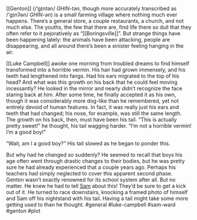[[Genton]] (/‘gɪntən/ *GHIN-tən*, though more accurately transcribed as /'gɪnʔən/ *GHIN-ən*) is a small farming village where nothing much ever happens. There’s a general store, a couple restaurants, a church, and not much else. The youths, the few that there are, find life there so dull that they often refer to it pejoratively as “[[Boringsville]]”. But strange things have been happening lately: the animals have been attacking, people are disappearing, and all around there’s been a sinister feeling hanging in the air.

[[Luke Campbell]] awoke one morning from troubled dreams to find himself transformed into a horrible vermin. His hair had grown immensely, and his teeth had lengthened into fangs. Had his ears migrated to the top of his head? And what was this growth on his back that he could feel moving incessantly? He looked in the mirror and nearly didn’t recognize the face staring back at him. After some time, he finally accepted it as his own, though it was considerably more dog-like than he remembered, yet not entirely devoid of human features. In fact, it was really just his ears and teeth that had changed; his nose, for example, was still the same length. The growth on his back, then, must have been his tail. “This is actually pretty sweet!” he thought, his tail wagging harder. “I’m not a horrible vermin! I’m a good boy!”

“Wait, am I a good boy?” His tail slowed as he began to ponder this.

But why had he changed so suddenly? He seemed to recall that boys his age often went through drastic changes to their bodies, but he was pretty sure he had already experienced that a couple years ago. Perhaps his teachers had simply neglected to cover this apparent second phase. Genton wasn’t exactly renowned for its school system after all. But no matter. He knew he had to tell [Sam](Sam%20Ward.md) about this! They’d be sure to get a kick out of it. He turned to race downstairs, knocking a framed photo of himself and Sam off his nightstand with his tail. Having a tail might take some more getting used to than he thought.
#general #luke-campbell #sam-ward #genton #plot 